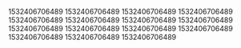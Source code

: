 1532406706489
1532406706489
1532406706489
1532406706489
1532406706489
1532406706489
1532406706489
1532406706489
1532406706489
1532406706489
1532406706489
1532406706489
1532406706489
1532406706489
1532406706489